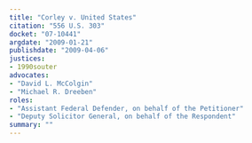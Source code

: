 ```yaml
---
title: "Corley v. United States"
citation: "556 U.S. 303"
docket: "07-10441"
argdate: "2009-01-21"
publishdate: "2009-04-06"
justices:
- 1990souter
advocates:
- "David L. McColgin"
- "Michael R. Dreeben"
roles:
- "Assistant Federal Defender, on behalf of the Petitioner"
- "Deputy Solicitor General, on behalf of the Respondent"
summary: ""
---
```


